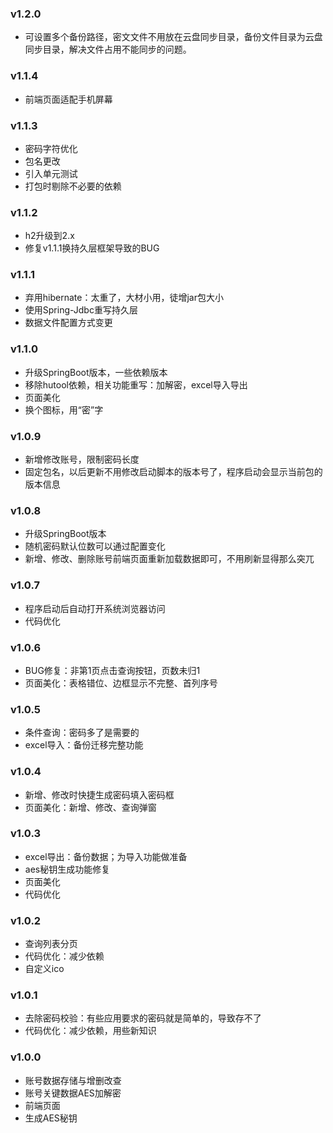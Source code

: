 ### v1.2.0
+ 可设置多个备份路径，密文文件不用放在云盘同步目录，备份文件目录为云盘同步目录，解决文件占用不能同步的问题。

### v1.1.4
+ 前端页面适配手机屏幕

### v1.1.3
+ 密码字符优化
+ 包名更改
+ 引入单元测试
+ 打包时剔除不必要的依赖

### v1.1.2
+ h2升级到2.x
+ 修复v1.1.1换持久层框架导致的BUG

### v1.1.1
+ 弃用hibernate：太重了，大材小用，徒增jar包大小
+ 使用Spring-Jdbc重写持久层
+ 数据文件配置方式变更

### v1.1.0
+ 升级SpringBoot版本，一些依赖版本
+ 移除hutool依赖，相关功能重写：加解密，excel导入导出
+ 页面美化
+ 换个图标，用“密”字

### v1.0.9
+ 新增修改账号，限制密码长度
+ 固定包名，以后更新不用修改启动脚本的版本号了，程序启动会显示当前包的版本信息

### v1.0.8
+ 升级SpringBoot版本
+ 随机密码默认位数可以通过配置变化
+ 新增、修改、删除账号前端页面重新加载数据即可，不用刷新显得那么突兀

### v1.0.7
+ 程序启动后自动打开系统浏览器访问
+ 代码优化

### v1.0.6
+ BUG修复：非第1页点击查询按钮，页数未归1
+ 页面美化：表格错位、边框显示不完整、首列序号

### v1.0.5
+ 条件查询：密码多了是需要的
+ excel导入：备份迁移完整功能

### v1.0.4
+ 新增、修改时快捷生成密码填入密码框
+ 页面美化：新增、修改、查询弹窗

### v1.0.3
+ excel导出：备份数据；为导入功能做准备
+ aes秘钥生成功能修复
+ 页面美化  
+ 代码优化

### v1.0.2
+ 查询列表分页
+ 代码优化：减少依赖
+ 自定义ico

### v1.0.1
+ 去除密码校验：有些应用要求的密码就是简单的，导致存不了
+ 代码优化：减少依赖，用些新知识

### v1.0.0
+ 账号数据存储与增删改查
+ 账号关键数据AES加解密
+ 前端页面
+ 生成AES秘钥